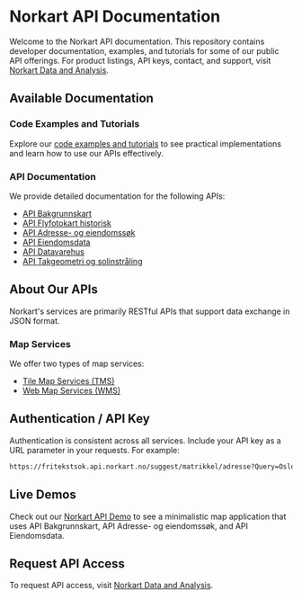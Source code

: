 # Norkart API Documentation

Welcome to the Norkart API documentation. This repository contains developer documentation, examples, and tutorials for some of our public API offerings. For product listings, API keys, contact, and support, visit [Norkart Data and Analysis](https://www.norkart.no/datatjenester).

## Available Documentation

### Code Examples and Tutorials
Explore our [code examples and tutorials](<code and tutorials/README.md>) to see practical implementations and learn how to use our APIs effectively.

### API Documentation
We provide detailed documentation for the following APIs:

* [API Bakgrunnskart](<API Bakgrunnskart/README.md>)
* [API Flyfotokart historisk](<API Flyfotokart historisk/README.md>)
* [API Adresse- og eiendomssøk](<API Adresse- og eiendomssøk/README.md>)
* [API Eiendomsdata](<API Eiendomsdata/README.md>)
* [API Datavarehus](<API Datavarehus/README.md>)
* [API Takgeometri og solinstråling](<API Takgeometri og solinnstråling/README.md>)

## About Our APIs
Norkart's services are primarily RESTful APIs that support data exchange in JSON format.

### Map Services
We offer two types of map services:
- [Tile Map Services (TMS)](Articles/TMS/README.md)
- [Web Map Services (WMS)](Articles/WMS/README.md)

## Authentication / API Key
Authentication is consistent across all services. Include your API key as a URL parameter in your requests. For example:
```bash
https://fritekstsok.api.norkart.no/suggest/matrikkel/adresse?Query=Oslovei&api_key={{YOUR_API_KEY}}
```

## Live Demos
Check out our [Norkart API Demo](https://mango-flower-0fd4d4b03.azurestaticapps.net/) to see a minimalistic map application that uses API Bakgrunnskart, API Adresse- og eiendomssøk, and API Eiendomsdata.

## Request API Access
To request API access, visit [Norkart Data and Analysis](https://www.norkart.no/datatjenester).